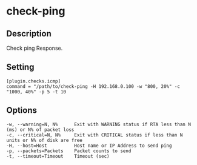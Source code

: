 # check-ping

## Description

Check ping Response.

## Setting

```
[plugin.checks.icmp]
command = "/path/to/check-ping -H 192.168.0.100 -w "800, 20%" -c "1000, 40%" -p 5 -t 10
```

## Options

```
-w, --warning=N, N%      Exit with WARNING status if RTA less than N (ms) or N% of packet loss
-c, --critical=N, N%     Exit with CRITICAL status if less than N units or N% of disk are free
-H, --host=Host          Host name or IP Address to send ping
-p, --packets=Packets    Packet counts to send
-t, --timeout=Timeout    Timeout (sec)
```
